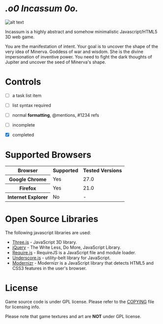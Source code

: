 _.o0 Incassum 0o._
==========================

![alt text](http://i.imgur.com/slXm8lO.png "proto")

Incassum is a highly abstract and somehow minimalistic Javascript/HTML5 3D web game. 

You are the manifestation of intent. Your goal is to uncover the shape of the very idea of Minerva. Goddess of war and wisdom. She is the divine impersonation of inventive power. 
You need to fight the dark thoughts of Jupiter and uncover the seed of Minerva's shape.

# Controls

- [ ] a task list item
- [ ] list syntax required
- [ ] normal **formatting**, @mentions, #1234 refs
- [ ] incomplete
- [x] completed


# Supported Browsers

<table>
  <tr>
    <th>Browser</th>
    <th>Supported</th>
    <th>Tested Versions</th>
  </tr>
  <tr>
    <th>Google Chrome</th>
    <td>Yes</td>
    <td>27.0</td>
  </tr>
  <tr>
    <th>Firefox</th>
    <td>Yes</td>
    <td>21.0</td>
  </tr>
  <tr>
    <th>Internet Explorer</th>
    <td>No</td>
    <td>-</td>
  </tr>  
</table>


# Open Source Libraries
The following javascript libraries are used:

  * [Three.js](http://mrdoob.github.com/three.js/) - JavaScript 3D library.  
  * [jQuery](http://jquery.com/) - The Write Less, Do More, JavaScript Library.
  * [Require.js](http://requirejs.org/) - RequireJS is a JavaScript file and module loader.
  * [Underscore.js](http://underscorejs.org/) - utility-belt library for JavaScript.
  * [Modernizr](http://modernizr.com/) - Modernizr is a JavaScript library that detects HTML5 and CSS3 features in the user's browser.

# License
Game source code is under GPL license. Please refer to the [COPYING](COPYING) file for licensing info.

Please note that game textures and art are **NOT** under GPL license.
